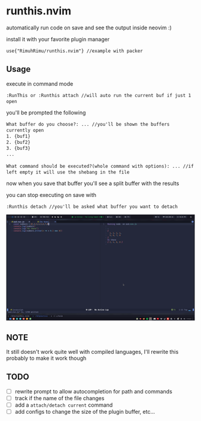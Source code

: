 # runthis.nvim
automatically run code on save and see the output inside neovim :)

install it with your favorite plugin manager
```
use{"RimuhRimu/runthis.nvim"} //example with packer
```

## Usage
execute in command mode
```
:RunThis or :Runthis attach //will auto run the current buf if just 1 open
```

you'll be prompted the following

```
What buffer do you choose?: ... //you'll be shown the buffers currently open
1. {buf1}
2. {buf2}
3. {buf3}
...

What command should be executed?(whole command with options): ... //if left empty it will use the shebang in the file
```
now when you save that buffer you'll see a split buffer with the results

you can stop executing on save with
```
:Runthis detach //you'll be asked what buffer you want to detach
```

![sh1](./screenshots/sh1.png) 

## NOTE
It still doesn't work quite well with compiled languages, I'll rewrite this probably to make it work though

## TODO

- [ ] rewrite prompt to allow autocompletion for path and commands
- [ ] track if the name of the file changes
- [ ] add a `attach/detach current` command
- [ ] add configs to change the size of the plugin buffer, etc...

